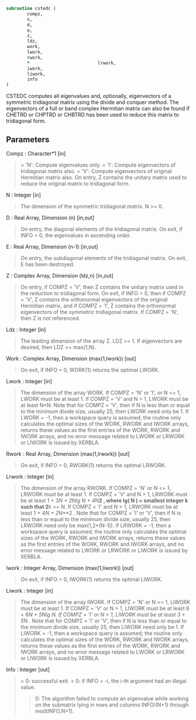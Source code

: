 ```fortran
subroutine cstedc (
		compz,
		n,
		d,
		e,
		z,
		ldz,
		work,
		lwork,
		rwork,
		*                          lrwork,
		iwork,
		liwork,
		info
)
```

 CSTEDC computes all eigenvalues and, optionally, eigenvectors of a
 symmetric tridiagonal matrix using the divide and conquer method.
 The eigenvectors of a full or band complex Hermitian matrix can also
 be found if CHETRD or CHPTRD or CHBTRD has been used to reduce this
 matrix to tridiagonal form.


## Parameters
Compz : Character*1 [in]
> = 'N':  Compute eigenvalues only.
> = 'I':  Compute eigenvectors of tridiagonal matrix also.
> = 'V':  Compute eigenvectors of original Hermitian matrix
> also.  On entry, Z contains the unitary matrix used
> to reduce the original matrix to tridiagonal form.

N : Integer [in]
> The dimension of the symmetric tridiagonal matrix.  N >= 0.

D : Real Array, Dimension (n) [in,out]
> On entry, the diagonal elements of the tridiagonal matrix.
> On exit, if INFO = 0, the eigenvalues in ascending order.

E : Real Array, Dimension (n-1) [in,out]
> On entry, the subdiagonal elements of the tridiagonal matrix.
> On exit, E has been destroyed.

Z : Complex Array, Dimension (ldz,n) [in,out]
> On entry, if COMPZ = 'V', then Z contains the unitary
> matrix used in the reduction to tridiagonal form.
> On exit, if INFO = 0, then if COMPZ = 'V', Z contains the
> orthonormal eigenvectors of the original Hermitian matrix,
> and if COMPZ = 'I', Z contains the orthonormal eigenvectors
> of the symmetric tridiagonal matrix.
> If  COMPZ = 'N', then Z is not referenced.

Ldz : Integer [in]
> The leading dimension of the array Z.  LDZ >= 1.
> If eigenvectors are desired, then LDZ >= max(1,N).

Work : Complex Array, Dimension (max(1,lwork)) [out]
> On exit, if INFO = 0, WORK(1) returns the optimal LWORK.

Lwork : Integer [in]
> The dimension of the array WORK.
> If COMPZ = 'N' or 'I', or N <= 1, LWORK must be at least 1.
> If COMPZ = 'V' and N > 1, LWORK must be at least N*N.
> Note that for COMPZ = 'V', then if N is less than or
> equal to the minimum divide size, usually 25, then LWORK need
> only be 1.
> If LWORK = -1, then a workspace query is assumed; the routine
> only calculates the optimal sizes of the WORK, RWORK and
> IWORK arrays, returns these values as the first entries of
> the WORK, RWORK and IWORK arrays, and no error message
> related to LWORK or LRWORK or LIWORK is issued by XERBLA.

Rwork : Real Array, Dimension (max(1,lrwork)) [out]
> On exit, if INFO = 0, RWORK(1) returns the optimal LRWORK.

Lrwork : Integer [in]
> The dimension of the array RWORK.
> If COMPZ = 'N' or N <= 1, LRWORK must be at least 1.
> If COMPZ = 'V' and N > 1, LRWORK must be at least
> 1 + 3*N + 2*N*lg N + 4*N**2 ,
> where lg( N ) = smallest integer k such
> that 2**k >= N.
> If COMPZ = 'I' and N > 1, LRWORK must be at least
> 1 + 4*N + 2*N**2 .
> Note that for COMPZ = 'I' or 'V', then if N is less than or
> equal to the minimum divide size, usually 25, then LRWORK
> need only be max(1,2*(N-1)).
> If LRWORK = -1, then a workspace query is assumed; the
> routine only calculates the optimal sizes of the WORK, RWORK
> and IWORK arrays, returns these values as the first entries
> of the WORK, RWORK and IWORK arrays, and no error message
> related to LWORK or LRWORK or LIWORK is issued by XERBLA.

Iwork : Integer Array, Dimension (max(1,liwork)) [out]
> On exit, if INFO = 0, IWORK(1) returns the optimal LIWORK.

Liwork : Integer [in]
> The dimension of the array IWORK.
> If COMPZ = 'N' or N <= 1, LIWORK must be at least 1.
> If COMPZ = 'V' or N > 1,  LIWORK must be at least
> 6 + 6*N + 5*N*lg N.
> If COMPZ = 'I' or N > 1,  LIWORK must be at least
> 3 + 5*N .
> Note that for COMPZ = 'I' or 'V', then if N is less than or
> equal to the minimum divide size, usually 25, then LIWORK
> need only be 1.
> If LIWORK = -1, then a workspace query is assumed; the
> routine only calculates the optimal sizes of the WORK, RWORK
> and IWORK arrays, returns these values as the first entries
> of the WORK, RWORK and IWORK arrays, and no error message
> related to LWORK or LRWORK or LIWORK is issued by XERBLA.

Info : Integer [out]
> = 0:  successful exit.
> < 0:  if INFO = -i, the i-th argument had an illegal value.
> > 0:  The algorithm failed to compute an eigenvalue while
> working on the submatrix lying in rows and columns
> INFO/(N+1) through mod(INFO,N+1).

